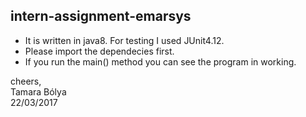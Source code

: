 ## intern-assignment-emarsys

* It is written in java8. For testing I used JUnit4.12.
* Please import the dependecies first.
* If you run the main() method you can see the program in working.


cheers, <br/>
Tamara Bólya <br/>
22/03/2017
